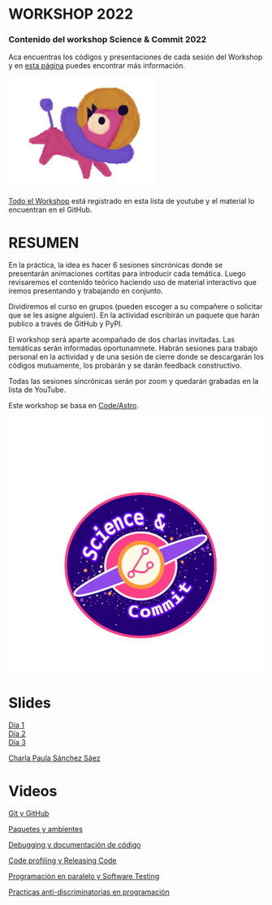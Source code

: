 # WORKSHOP 2022

### Contenido del workshop Science & Commit 2022

Aca encuentras los códigos y presentaciones de cada sesión del Workshop y en [esta página](https://science-and-commit.github.io) puedes encontrar más información.

![luan](https://raw.githubusercontent.com/Science-and-Commit/Science-and-Commit.github.io/master/assets/favicon/Luan_mortal.png)

[Todo el Workshop](https://youtube.com/playlist?list=PL7_YvzRGkjHNp5sGLJ_SwzUHpHURDBTQf) está registrado en esta lista de youtube y el material lo encuentran en el GitHub.


# RESUMEN

En la práctica, la idea es hacer 6 sesiones sincrónicas donde se presentarán animaciones cortitas para introducir cada temática. Luego revisaremos el contenido teórico haciendo uso de material interactivo que iremos presentando y trabajando en conjunto.

Dividiremos el curso en grupos (pueden escoger a su compañere o solicitar que se les asigne alguien). En la actividad escribirán un paquete que harán publico a través de GitHub y PyPI.

El workshop será aparte acompañado de dos charlas invitadas. Las temáticas serán informadas oportunamnete. Habrán sesiones para trabajo personal en la actividad y de una sesión de cierre donde se descargarán los códigos mutuamente, los probarán y se darán feedback constructivo.

Todas las sesiones sincrónicas serán por zoom y quedarán grabadas en la lista de YouTube.

Este workshop se basa en [Code/Astro](https://github.com/semaphoreP/codeastro).

![Logo](https://github.com/Science-and-Commit/Workshop_2022/blob/main/General_Information/Pictures/logo_redondo.png) 


# Slides 
[Día 1](https://docs.google.com/presentation/d/1IPLx3d9XvkbYrFGhrM_OvDCd3FJNNPW3FGQX2b1vVk8/edit?usp=sharing) \
[Día 2](https://docs.google.com/presentation/d/1sp3A4uPC5RTGtGWWERbAkT87vYes0AlClQW-4c0BbRM/edit?usp=sharing) \
[Día 3](https://docs.google.com/presentation/d/1ORa0qoh-ctIGpBeD8GU7L8bZm6K5kHMXzqA_iWKKXN0/edit?usp=sharing)

[Charla Paula Sánchez Sáez](https://github.com/Science-and-Commit/Workshop_2022/blob/main/General_Information/Charla_PaulaSS.pdf)

# Videos

[Git y GitHub](https://www.youtube.com/watch?v=nbQop3zV8yo&t=74s) 

[Paquetes y ambientes](https://www.youtube.com/watch?v=_IuU9f_UZu0&t=2s) 

[Debugging y documentación de código](https://www.youtube.com/watch?v=Mp8BXW6ammI) 

[Code profiling y Releasing Code](https://www.youtube.com/watch?v=fB7k5NlTZ-Q) 

[Programación en paralelo y Software Testing](https://www.youtube.com/watch?v=AkcztOQUMgg&t=21s)

[Practicas anti-discriminatorias en programación](https://youtu.be/foD8vHEtexE) 
